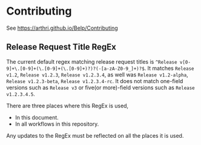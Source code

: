 # Contributing
See https://arthri.github.io/Belp/Contributing

## Release Request Title RegEx
The current default regex matching release request titles is `^Release v[0-9]+\.[0-9]+(\.[0-9]+(\.[0-9]+)?)?(-[a-zA-Z0-9_]+)?$`. It matches `Release v1.2`, `Release v1.2.3`, `Release v1.2.3.4`, as well was `Release v1.2-alpha`, `Release v1.2.3-beta`, `Release v1.2.3.4-rc`. It does not match one-field versions such as `Release v3` or five(or more)-field versions such as `Release v1.2.3.4.5`.

There are three places where this RegEx is used,
- In this document.
- In all workflows in this repository.

Any updates to the RegEx must be reflected on all the places it is used.
